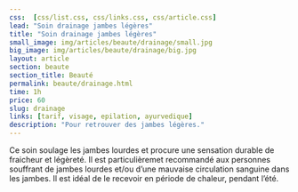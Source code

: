 ```yaml
---
css:  [css/list.css, css/links.css, css/article.css]
lead: "Soin drainage jambes légères"
title: "Soin drainage jambes légères"
small_image: img/articles/beaute/drainage/small.jpg
big_image: img/articles/beaute/drainage/big.jpg
layout: article
section: beaute
section_title: Beauté
permalink: beaute/drainage.html
time: 1h
price: 60
slug: drainage
links: [tarif, visage, epilation, ayurvedique]
description: "Pour retrouver des jambes légères."
---
```

Ce soin soulage les jambes lourdes et procure
une sensation durable de fraicheur et légèreté.
Il est particulièremet recommandé aux
personnes souffrant de jambes lourdes et/ou
d’une mauvaise circulation sanguine dans les
jambes.
Il est idéal de le recevoir en période de chaleur,
pendant l’été.
